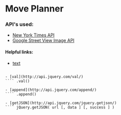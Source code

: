 # Move Planner

### API's used:
* [New York Times API](http://developer.nytimes.com/)
* [Google Street View Image API](https://developers.google.com/maps/documentation/streetview/intro)


#### Helpful links:
- [text](http://api.jquery.com/text/)
```` .text()

- [val](http://api.jquery.com/val/)
```` .val()

- [append](http://api.jquery.com/append/)
```` .append()

- [getJSON](http://api.jquery.com/jquery.getjson/)
```` jQuery.getJSON( url [, data ] [, success ] )
